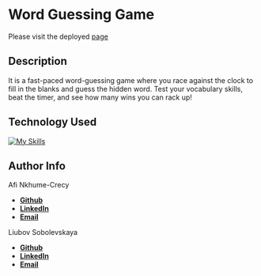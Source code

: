 # Word Guessing Game

Please visit the deployed [page](https://liubovsobolevskaya.github.io/word-guessing/)


## Description

It is a fast-paced word-guessing game where you race against the clock to fill in the blanks and guess the hidden word. Test your vocabulary skills, beat the timer, and see how many wins you can rack up!

## Technology Used 
[![My Skills](https://skillicons.dev/icons?i=github,js,css,nodejs,vscode)](https://skillicons.dev) 


## Author Info
Afi Nkhume-Crecy
- [**Github**](https://github.com/AFICRECY)
- [**LinkedIn**](https://www.linkedin.com/in/afi-nkhume-crecy-932862128/)
- [**Email**](mailto:aficrecy@gmail.com)

Liubov Sobolevskaya
- [**Github**](https://github.com/LiubovSobolevskaya)
- [**LinkedIn**](https://www.linkedin.com/in/liubov-sobolevskaya/)
- [**Email**](mailto:lubava39@gmail.com)
